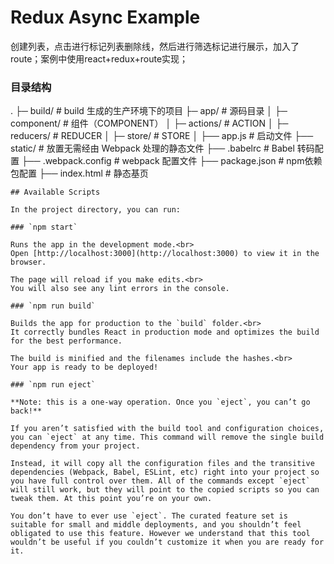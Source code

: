 # Redux Async Example


创建列表，点击进行标记列表删除线，然后进行筛选标记进行展示，加入了route；案例中使用react+redux+route实现；
### 目录结构
.
├─ build/            # build 生成的生产环境下的项目
├─ app/              # 源码目录
│   ├─ component/     # 组件（COMPONENT）
│   ├─ actions/      # ACTION
│   ├─ reducers/     # REDUCER
│   ├─ store/        # STORE
│   ├── app.js         # 启动文件
├── static/          # 放置无需经由 Webpack 处理的静态文件
├── .babelrc         # Babel 转码配置
├── .webpack.config  # webpack 配置文件
├── package.json     # npm依赖包配置
├── index.html       # 静态基页
```
## Available Scripts

In the project directory, you can run:

### `npm start`

Runs the app in the development mode.<br>
Open [http://localhost:3000](http://localhost:3000) to view it in the browser.

The page will reload if you make edits.<br>
You will also see any lint errors in the console.

### `npm run build`

Builds the app for production to the `build` folder.<br>
It correctly bundles React in production mode and optimizes the build for the best performance.

The build is minified and the filenames include the hashes.<br>
Your app is ready to be deployed!

### `npm run eject`

**Note: this is a one-way operation. Once you `eject`, you can’t go back!**

If you aren’t satisfied with the build tool and configuration choices, you can `eject` at any time. This command will remove the single build dependency from your project.

Instead, it will copy all the configuration files and the transitive dependencies (Webpack, Babel, ESLint, etc) right into your project so you have full control over them. All of the commands except `eject` will still work, but they will point to the copied scripts so you can tweak them. At this point you’re on your own.

You don’t have to ever use `eject`. The curated feature set is suitable for small and middle deployments, and you shouldn’t feel obligated to use this feature. However we understand that this tool wouldn’t be useful if you couldn’t customize it when you are ready for it.

